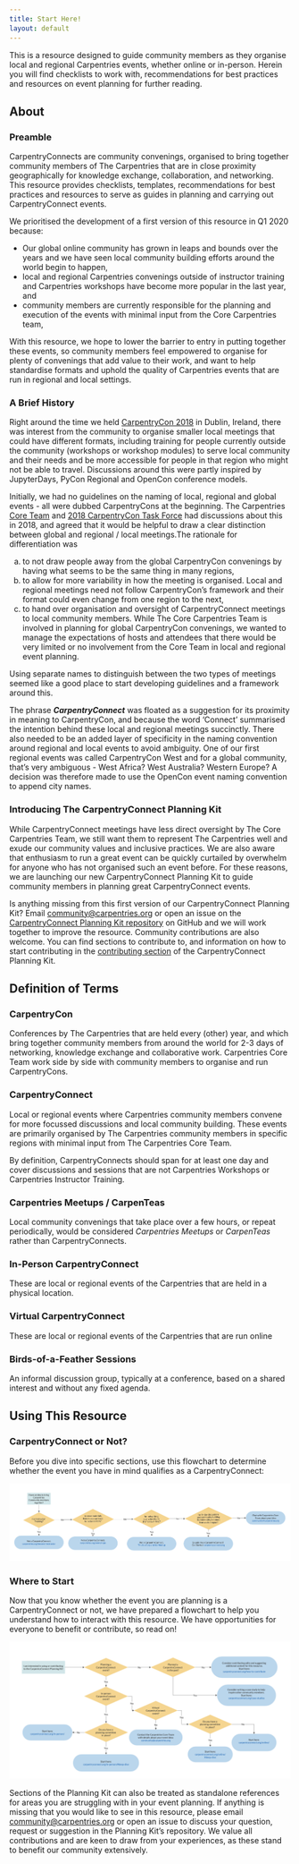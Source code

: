 ```yaml
---
title: Start Here! 
layout: default
---
```


<section class="intro">
	<p>This is a resource designed to guide community members as they organise local and regional Carpentries events, whether online or in-person. Herein you will find checklists to work with, recommendations for best practices and resources on event planning for further reading.</p>
</section>

<style type="text/css">
figure img { border: 1px solid #999999;}
figure figcaption { font-style: italic; font-size: 0.85em; text-align: center;}

.needscontent { 
	padding: 1em;
	margin: 1em;
	font-size: bigger;
	border: 4px dotted #fbce78;	
}
.needscontent:before {
	content: "Needs Update: ";
	font-style: italic;
	font-weight: bold;
	color: #41322f;				
	background-color: #fbce78;	
}
.reading, .templates { 
	margin: 0 3em 0 3em;
	background-color: #F4ECE6;  
	padding: 0.25em 1em 0.25em 1em;
	color: #41322f;				
}
</style>

## About

### Preamble

CarpentryConnects are community convenings, organised to bring together community members of The Carpentries that are in close proximity geographically for knowledge exchange, collaboration, and networking. This resource provides checklists, templates, recommendations for best practices and resources to serve as guides in planning and carrying out CarpentryConnect events. 

We prioritised the development of a first version of this resource in Q1 2020 because: 

- Our global online community has grown in leaps and bounds over the years and we have seen local community building efforts around the world begin to happen,
- local and regional Carpentries convenings outside of instructor training and Carpentries workshops  have become more popular in the last year, and 
- community members are currently responsible for the planning and execution of the events with minimal input from the Core Carpentries team, 

With this resource, we hope to lower the barrier to entry in putting together these events, so community members feel empowered to organise for plenty of convenings that add value to their work, and want to help standardise formats and uphold the quality of Carpentries  events that are run in regional and local settings. 

### A Brief History

Right around the time we held [CarpentryCon 2018](https://2018.carpentrycon.org/) in Dublin, Ireland, there was interest from the community to organise smaller local meetings that could have different formats, including training for people currently outside the community (workshops or workshop modules) to serve local community and their needs and be more accessible for people in that region who might not be able to travel. Discussions around this were partly inspired by JupyterDays, PyCon Regional and OpenCon conference models. 

Initially, we had no guidelines on the naming of local, regional and global events - all were dubbed CarpentryCons at the beginning. The Carpentries [Core Team](https://carpentries.org/team/) and [2018 CarpentryCon Task Force](https://2018.carpentrycon.org/#contact) had discussions about this in 2018, and agreed that it would be helpful to draw a clear distinction between global and regional / local meetings.The rationale for differentiation was 
<ol style="list-style-type: lower-alpha;">
<li>to not draw people away from the global CarpentryCon convenings by having what seems to be the same thing in many regions, </li>
<li>to allow for more variability in how the meeting is organised. Local and regional meetings need not follow CarpentryCon’s framework and their format could even change from one region to the next, </li>
<li>to hand over organisation and oversight of CarpentryConnect meetings to local community members. While The Core Carpentries Team is involved in planning for global CarpentryCon convenings, we wanted to manage the expectations of hosts and attendees that there would be very limited or no involvement from the Core Team in local and regional event planning. </li>
</ol>

Using separate names to distinguish between the two types of meetings seemed like a good place to start developing guidelines and a framework around this. 

The phrase ***CarpentryConnect*** was floated as a suggestion for its proximity in meaning to CarpentryCon, and because the word ‘Connect’ summarised the intention behind these local and regional meetings succinctly. 
There also needed to be an added layer of specificity in the naming convention around regional and local events to avoid ambiguity. One of our first regional events was called CarpentryCon West and for a global community, that’s very ambiguous - West Africa? West Australia? Western Europe? A decision was therefore made to use the OpenCon event naming convention to append city names. 

### Introducing The CarpentryConnect Planning Kit

While CarpentryConnect meetings have less direct oversight by The Core Carpentries Team, we still want them to represent The Carpentries well and exude our community values and inclusive practices. We are also aware that enthusiasm to run a great event can be quickly curtailed by overwhelm for anyone who has not organised such an event before. For these reasons, we are launching our new CarpentryConnect Planning Kit to guide community members in planning great CarpentryConnect events.

Is anything missing from this first version of our CarpentryConnect Planning Kit? Email [community@carpentries.org](mailto:community@carpentries.org) or open an issue on the [CarpentryConnect Planning Kit repository](https://github.com/CarpentryConnect/carpentryconnect.org) on GitHub and we will work together to improve the resource. Community contributions are also welcome. You can find sections to contribute to, and information on how to start contributing in the [contributing section](/contribute) of the CarpentryConnect Planning Kit.


## Definition of Terms

### CarpentryCon

Conferences by The Carpentries that are held every (other) year, and which bring together community members from around the world for 2-3 days of networking, knowledge exchange and collaborative work. Carpentries Core Team work side by side with community members to organise and run CarpentryCons.

### CarpentryConnect

Local or regional events where Carpentries community members convene for more focussed discussions and local community building. These events are primarily organised by The Carpentries community members in specific regions with minimal input from The Carpentries Core Team. 

By definition, CarpentryConnects should span for at least one day and cover discussions and sessions that are not Carpentries Workshops or Carpentries Instructor Training.

### Carpentries Meetups / CarpenTeas

Local community convenings that take place over a few hours, or repeat periodically, would be considered _Carpentries Meetups_ or _CarpenTeas_ rather than CarpentryConnects.

### In-Person CarpentryConnect

These are local or regional events of the Carpentries that are held in a physical location.
 
### Virtual CarpentryConnect

These are local or regional events of the Carpentries that are run online

### Birds-of-a-Feather Sessions

An informal discussion group, typically at a conference, based on a shared interest and without any fixed agenda.



## Using This Resource

### CarpentryConnect or Not?

Before you dive into specific sections, use this flowchart to determine whether the event you have in mind qualifies as a CarpentryConnect:

![carpentryconnect or not flowchart](/img/carpentryconnect-or-not.png)

### Where to Start

Now that you know whether the event you are planning is a CarpentryConnect or not, we have prepared a flowchart to help you understand how to interact with this resource. We have opportunities for everyone to benefit or contribute, so read on!

![interacting with the carpentryconnect planning kit](/img/interacting-with-this-resource.png)

Sections of the Planning Kit can also be treated as standalone references for areas you are struggling with in your event planning. If anything is missing that you would like to see in this resource, please email community@carpentries.org or open an issue to discuss your question, request or suggestion in the Planning Kit’s repository. We value all contributions and are keen to draw from your experiences, as these stand to benefit our community extensively.








